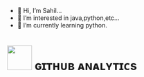 - 👋 Hi, I’m Sahil...
- 👀 I’m interested in java,python,etc...
- 🌱 I’m currently learning python.


<h1> <img src = "https://github.com/ItsSahilXd/ItsSahilXd/blob/master/resources/analytics.webp" width="57px"> ɢɪᴛʜᴜʙ ᴀɴᴀʟʏᴛɪᴄs </h1>
